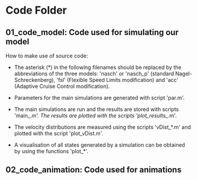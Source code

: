 # Code Folder 


## 01_code_model: Code used for simulating our model 


How to make use of source code:

 - The asterisk (*) in the following filenames should be replaced by the abbreviations of the three models: 'nasch' or 'nasch_p' (standard Nagel-Schreckenberg), 'fsl' (Flexible Speed Limits modification) and 'acc' (Adaptive Cruise Control modification).

- Parameters for the main simulations are generated with script 'par.m'.

- The main simulations are run and the results are stored with scripts 'main_*.m'. The results are plotted with the scripts 'plot_results_*.m'. 

- The velocity distributions are measured using the scripts 'vDist_*.m' and plotted with the script 'plot_vDist.m'.

- A visualisation of all states generated by a simulation can be obtained by using the functions 'plot_*'.






## 02_code_animation: Code used for animations



